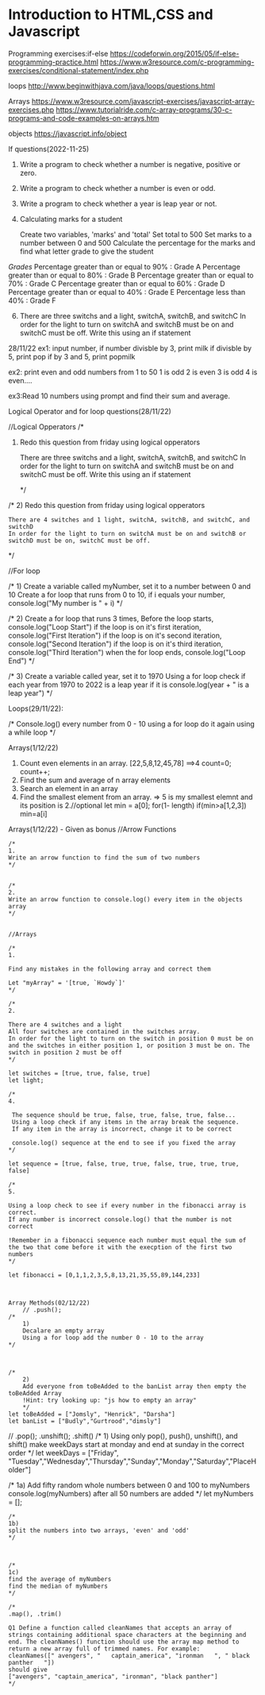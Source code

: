 # Introduction to HTML,CSS  and Javascript
Programming exercises:if-else
https://codeforwin.org/2015/05/if-else-programming-practice.html
https://www.w3resource.com/c-programming-exercises/conditional-statement/index.php

loops
http://www.beginwithjava.com/java/loops/questions.html

Arrays
https://www.w3resource.com/javascript-exercises/javascript-array-exercises.php
https://www.tutorialride.com/c-array-programs/30-c-programs-and-code-examples-on-arrays.htm

objects
https://javascript.info/object


If questions(2022-11-25)
1. Write a program to check whether a number is negative, positive or zero.

2. Write a program to check whether a number is even or odd.

3. Write a program to check whether a year is leap year or not.

4. Calculating marks for a student
   
   Create two variables, 'marks' and 'total'
   Set total to 500
   Set marks to a number between 0 and 500
   Calculate the percentage for the marks and find what letter grade to give the student

*Grades*
Percentage greater than or equal to 90% : Grade A
Percentage greater than or equal to 80% : Grade B
Percentage greater than or equal to 70% : Grade C
Percentage greater than or equal to 60% : Grade D
Percentage greater than or equal to 40% : Grade E
Percentage less than 40% : Grade F

6. There are three switchs and a light, switchA, switchB, and switchC
    In order for the light to turn on switchA and switchB must be on and switchC must be off.
    Write this using an if statement



28/11/22
ex1: input number, if number divisble by 3, print milk
if divisble by 5, print pop
if by 3 and 5, print popmilk

ex2: print even and odd numbers from 1 to 50
1 is odd
2 is even
3 is odd
4 is even....


ex3:Read 10 numbers using prompt and find their sum and average.

Logical Operator and for loop questions(28/11/22)

//Logical Opperators
/*
1)  Redo this question from friday using logical opperators

    There are three switchs and a light, switchA, switchB, and switchC
    In order for the light to turn on switchA and switchB must be on and switchC must be off.
    Write this using an if statement
    
    */

/*
2) Redo this question from friday using logical opperators

    There are 4 switches and 1 light, switchA, switchB, and switchC, and switchD
    In order for the light to turn on switchA must be on and switchB or switchD must be on, switchC must be off.

*/


//For loop

/*
1)
Create a variable called myNumber, set it to a number between 0 and 10
Create a for loop that runs from 0 to 10, if i equals your number, console.log("My number is " + i)
*/

/*
2)
Create a for loop that runs 3 times,
Before the loop starts, console.log("Loop Start")
if the loop is on it's first iteration, console.log("First Iteration")
if the loop is on it's second iteration, console.log("Second Iteration")
if the loop is on it's third iteration, console.log("Third Iteration")
when the for loop ends, console.log("Loop End")
*/

/*
3)
    Create a variable called year, set it to 1970
    Using a for loop check if each year from 1970 to 2022 is a leap year
    if it is console.log(year + " is a leap year")
*/

Loops(29/11/22):

   /*
        Console.log() every number from 0 - 10 using a for loop
        do it again using a while loop
    */


Arrays(1/12/22)
1. Count even elements in an array.  [22,5,8,12,45,78] ==>4   count=0;  count++;
2. Find the sum and average of n array elements
3. Search an element in an array
4. Find the smallest element from an array. =>  5 is my smallest elemnt and its position is 2.//optional
let min = a[0];
for(1-   length)
if(min>a[1,2,3])
min=a[i]

Arrays(1/12/22) - Given as bonus
    //Arrow Functions

    /*
    1.
    Write an arrow function to find the sum of two numbers
    */


    /*
    2.
    Write an arrow function to console.log() every item in the objects array
    */


    //Arrays

    /*
    1.

    Find any mistakes in the following array and correct them

    Let "myArray" = '[true, `Howdy`]'
    */

    /*
    2.

    There are 4 switches and a light
    All four switches are contained in the switches array.
    In order for the light to turn on the switch in position 0 must be on and the switches in either position 1, or position 3 must be on. The switch in position 2 must be off
    */

    let switches = [true, true, false, true]
    let light;

    /*
    4.

     The sequence should be true, false, true, false, true, false...
     Using a loop check if any items in the array break the sequence.
     If any item in the array is incorrect, change it to be correct

     console.log() sequence at the end to see if you fixed the array
    */

    let sequence = [true, false, true, true, false, true, true, true, false]

    /*
    5.
    
    Using a loop check to see if every number in the fibonacci array is correct.
    If any number is incorrect console.log() that the number is not correct

    !Remember in a fibonacci sequence each number must equal the sum of the two that come before it with the execption of the first two numbers
    */

    let fibonacci = [0,1,1,2,3,5,8,13,21,35,55,89,144,233]



    Array Methods(02/12/22)
        // .push();
    /*
        1)
        Decalare an empty array
        Using a for loop add the number 0 - 10 to the array
    */
    


    /*
        2)
        Add everyone from toBeAdded to the banList array then empty the toBeAdded Array
        !Hint: try looking up: "js how to empty an array"
        */
    let toBeAdded = ["Jomsly", "Henrick", "Darsha"]
    let banList = ["Budly","Gurtrood","dimsly"]



   //  .pop(); .unshift(); .shift()
   /*
    1) Using only pop(), push(), unshift(), and shift() make weekDays start at monday and end at sunday in the correct order
   */
    let weekDays = ["Friday", "Tuesday","Wednesday","Thursday","Sunday","Monday","Saturday","PlaceHolder"]



  /*
    1a)
    Add fifty random whole numbers between 0 and 100 to myNumbers
    console.log(myNumbers) after all 50 numbers are added
    */
    let myNumbers = [];
    
    
    
    
    /*
    1b)
    split the numbers into two arrays, 'even' and 'odd'
    */



    /*
    1c)
    find the average of myNumbers
    find the median of myNumbers
    */

    /*
    .map(), .trim()

    Q1 Define a function called cleanNames that accepts an array of strings containing additional space characters at the beginning and end. The cleanNames() function should use the array map method to return a new array full of trimmed names. For example:
    cleanNames([" avengers", "   captain_america", "ironman   ", " black panther   "]) 
    should give
    ["avengers", "captain_america", "ironman", "black panther"]
    */

